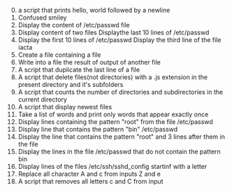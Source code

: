 0. a script that prints hello, world followed by a newline
1. Confused smiley
2. Display the content of /etc/passwd file
3. Display content of two files
Displaythe last 10 lines of /etc/passwd
5. Display the first 10 lines of /etc/passwd
Display the third line of the file iacta
7. Create a file containing a file
8. Write into a file the result of output of another file
9. A script that duplicate the last line of a file
10. A script that delete files(not directories) with a .js extension in the present directory and it's subfolders
11. A script that counts the number of directories and subdirectories in the current directory
12. A script that display newest files
13. Take a list of words and print only words that appear exactly once
14. Display lines containing the pattern "root" from the file /etc/passwd
15. Display line that contains the pattern "bin" /etc/passwd
16. Display the line that contains the pattern "root" and 3 lines after them in the file
17. Display the lines in the file /etc/passwd that do not contain the pattern bin
18. Display lines of the files /etc/ssh/sshd_config startinf with a letter
19. Replace all character A and c from inputs Z and e
20. A script that removes all letters c and C from input
